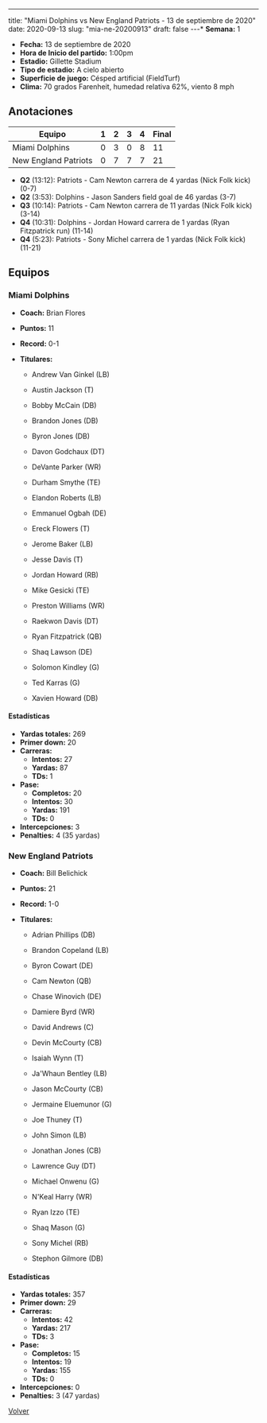 ---
title: "Miami Dolphins vs New England Patriots - 13 de septiembre de 2020"
date: 2020-09-13
slug: "mia-ne-20200913"
draft: false
---* **Semana:** 1
* **Fecha:** 13 de septiembre de 2020
* **Hora de Inicio del partido:** 1:00pm
* **Estadio:** Gillette Stadium
* **Tipo de estadio:** A cielo abierto
* **Superficie de juego:** Césped artificial (FieldTurf)
* **Clima:** 70 grados Farenheit, humedad relativa 62%, viento 8 mph




## Anotaciones
| Equipo | 1 | 2 | 3 | 4 | Final |
|--------|---|---|---|---|-------|
| Miami Dolphins  | 0 | 3 | 0 | 8  | 11 |
| New England Patriots  | 0 | 7 | 7 | 7  | 21 |
* **Q2** (13:12): Patriots - Cam Newton carrera de 4 yardas (Nick Folk kick) (0-7)
* **Q2** (3:53): Dolphins - Jason Sanders field goal de 46 yardas (3-7)
* **Q3** (10:14): Patriots - Cam Newton carrera de 11 yardas (Nick Folk kick) (3-14)
* **Q4** (10:31): Dolphins - Jordan Howard carrera de 1 yardas (Ryan Fitzpatrick run) (11-14)
* **Q4** (5:23): Patriots - Sony Michel carrera de 1 yardas (Nick Folk kick) (11-21)


## Equipos


### Miami Dolphins
* **Coach:** Brian Flores
* **Puntos:** 11
* **Record:** 0-1
* **Titulares:** 

  * Andrew Van Ginkel (LB) 

  * Austin Jackson (T) 

  * Bobby McCain (DB) 

  * Brandon Jones (DB) 

  * Byron Jones (DB) 

  * Davon Godchaux (DT) 

  * DeVante Parker (WR) 

  * Durham Smythe (TE) 

  * Elandon Roberts (LB) 

  * Emmanuel Ogbah (DE) 

  * Ereck Flowers (T) 

  * Jerome Baker (LB) 

  * Jesse Davis (T) 

  * Jordan Howard (RB) 

  * Mike Gesicki (TE) 

  * Preston Williams (WR) 

  * Raekwon Davis (DT) 

  * Ryan Fitzpatrick (QB) 

  * Shaq Lawson (DE) 

  * Solomon Kindley (G) 

  * Ted Karras (G) 

  * Xavien Howard (DB) 

#### Estadísticas
* **Yardas totales:** 269
* **Primer down:** 20
* **Carreras:**
  * **Intentos:** 27
  * **Yardas:** 87
  * **TDs:** 1
* **Pase:**
  * **Completos:** 20
  * **Intentos:** 30
  * **Yardas:** 191
  * **TDs:** 0
* **Intercepciones:** 3
* **Penalties:** 4 (35 yardas)

### New England Patriots
* **Coach:** Bill Belichick
* **Puntos:** 21
* **Record:** 1-0
* **Titulares:** 

  * Adrian Phillips (DB) 

  * Brandon Copeland (LB) 

  * Byron Cowart (DE) 

  * Cam Newton (QB) 

  * Chase Winovich (DE) 

  * Damiere Byrd (WR) 

  * David Andrews (C) 

  * Devin McCourty (CB) 

  * Isaiah Wynn (T) 

  * Ja'Whaun Bentley (LB) 

  * Jason McCourty (CB) 

  * Jermaine Eluemunor (G) 

  * Joe Thuney (T) 

  * John Simon (LB) 

  * Jonathan Jones (CB) 

  * Lawrence Guy (DT) 

  * Michael Onwenu (G) 

  * N'Keal Harry (WR) 

  * Ryan Izzo (TE) 

  * Shaq Mason (G) 

  * Sony Michel (RB) 

  * Stephon Gilmore (DB) 

#### Estadísticas
* **Yardas totales:** 357
* **Primer down:** 29
* **Carreras:**
  * **Intentos:** 42
  * **Yardas:** 217
  * **TDs:** 3
* **Pase:**
  * **Completos:** 15
  * **Intentos:** 19
  * **Yardas:** 155
  * **TDs:** 0
* **Intercepciones:** 0
* **Penalties:** 3 (47 yardas)


[Volver](/historia/2020)
